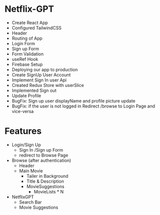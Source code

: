 # Netflix-GPT

- Create React App
- Configured TailwindCSS
- Header
- Routing of App
- Login Form
- Sign up Form
- Form Validation
- useRef Hook
- Firebase Setup 
- Deploying our app to production
- Create SignUp User Account 
- Implement Sign In user Api 
- Created Redux Store with userSlice 
- Implemented Sign out
- Update Profile 
- BugFix: Sign up user displayName and profile picture update 
- BugFix: if the user is not logged in Redirect /browse to Login Page and vice-versa

# Features
- Login/Sign Up
  - Sign In /Sign up Form
  - redirect to Browse Page
- Browse (after authentication)
  - Header
  - Main Movie
    - Tailer in Background
    - Title & Description
    - MovieSuggestions
      - MovieLists * N
- NetflixGPT
  - Search Bar
  - Movie Suggestions